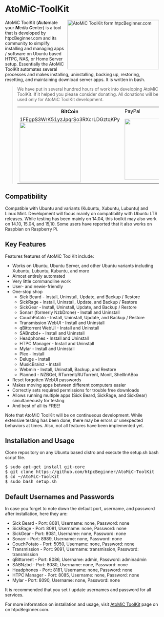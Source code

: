 # AtoMiC-ToolKit
<img src="http://www.htpcbeginner.com/images/2015/04/atomic-toolkit-300x162.jpg" alt="AtoMiC ToolKit form htpcBeginner.com" width="300" height="162" align="right"/>AtoMiC ToolKit (<b><i>A</i></b>u<b><i>to</i></b>mate your <b><i>M</i></b>ed<b><i>i</i></b>a <b><i>C</i></b>enter) is a tool that is developed by htpcBeginner.com and its community to simplify installing and managing apps / software on Ubuntu based HTPC, NAS, or Home Server setup. Essentially the AtoMiC ToolKit automates several processes and makes installing, uninstalling, backing up, restoring, resetting, and maintaining download server apps. It is written in bash.

<blockquote>
We have put in several hundred hours of work into developing AtoMiC ToolKit. If it helped you please consider donating. All donations will be used only for AtoMiC ToolKit development.

<table>
<tr>
<th>BitCoin</th>
<td>PayPal</th>
</tr>
<tr>
<td>1FEgpS3WrK51yzJpqrSo3RXcrLDGztqKPy<br />
<img src="http://www.htpcbeginner.com/images/2016/02/hb-bitcoin200x196.png" width="200" height="196" /></td>
<td><img src="http://www.htpcbeginner.com/images/2016/02/hb-paypal200x340.png" width="340" height="200" /></td>
</tr>
</table>
</blockquote>

<h2>Compatibility</h2>
Compatible with Ubuntu and variants (Kubuntu, Xubuntu, Lubuntu) and Linux Mint. Development will focus mainly on compatibility with Ubuntu LTS releases. While testing has been mainly on 14.04, this toolkit may also work on 14.10, 15.04, and 15,10. Some users have reported that it also works on Raspbian on Raspberry Pi. 

<h2>Key Features</h2>
Features features of AtoMiC ToolKit include:
<ul>
<li>Works on Ubuntu, Ubuntu Server, and other Ubuntu variants including Xubuntu, Lubuntu, Kubuntu, and more</li>
<li>Almost entirely automated</li>
<li>Very little commandline work</li>
<li>User- and newie-friendly</li>
<li>One-stop shop
<ul>
<li>Sick Beard - Install, Uninstall, Update, and Backup / Restore</li>
<li>SickRage - Install, Uninstall, Update, and Backup / Restore</li>
<li>SickGear - Install, Uninstall, Update, and Backup / Restore</li>
<li>Sonarr (formerly NzbDrone) - Install and Uninstall</li>
<li>CouchPotato - Install, Uninstall, Update, and Backup / Restore</li>
<li>Transmission WebUI - Install and Uninstall</li>
<li>qBittorrent WebUI - Install and Uninstall</li>
<li>SABnzbd+ - Install and Uninstall</li>
<li>Headphones - Install and Uninstall</li>
<li>HTPC Manager - Install and Uninstall</li>
<li>Mylar - Install and Uninstall</li>
<li>Plex - Install</li>
<li>Deluge - Install</li>
<li>MusicBrainz - Install</li>
<li>Webmin - Install, Uninstall, Backup, and Restore</li>
<li>Planned - NZBGet, RTorrent/RUTorrent, Monit, ShellInABox</li>
</ul></li>
<li>Reset forgotten WebUI passwords</li>
<li>Makes moving apps between different computers easier</li>
<li>Correctly sets required permissions for trouble free downloads</li>
<li>Allows running multiple apps (Sick Beard, SickRage, and SickGear) simultaneously for testing</li>
<li>And best of all its FREE!</li>
</ul>

Note that AtoMiC ToolKit will be on continueous development. While extensive testing has been done, there may be errors or unexpected behaviors at times. Also, not all features have been implemented yet. 

<h2>Installation and Usage</h2>
Clone repository on any Ubuntu based distro and execute the setup.sh bash script file. 

<pre>
$ sudo apt-get install git-core
$ git clone https://github.com/htpcBeginner/AtoMiC-ToolKit
$ cd ~/AtoMiC-ToolKit
$ sudo bash setup.sh
</pre>

<h2>Default Usernames and Passwords</h2>
In case you forget to note down the default port, username, and password after installation, here they are: 

<ul>
<li>Sick Beard - Port: 8081, Username: none, Password: none</li>
<li>SickRage - Port: 8081, Username: none, Password: none</li>
<li>SickGear - Port: 8081, Username: none, Password: none</li>
<li>Sonarr - Port: 8989, Username: none, Password: none</li>
<li>CouchPotato - Port: 5050, Username: none, Password: none</li>
<li>Transmission - Port: 9091, Username: transmission, Password: transmission</li>
<li>qBittorrent - Port: 8086, Username: admin, Password: adminadmin</li>
<li>SABNzbd - Port: 8080, Username: none, Password: none</li>
<li>Headphones - Port: 8181, Username: none, Password: none</li>
<li>HTPC Manager - Port: 8085, Username: none, Password: none</li>
<li>Mylar - Port: 8090, Username: none, Password: none</li>
</ul>

It is recommended that you set / update usernames and password for all services. 

For more information on installation and usage, visit <a href="http://www.htpcbeginner.com/atomic-toolkit/">AtoMiC ToolKit</a> page on on htpcBeginner.com.
